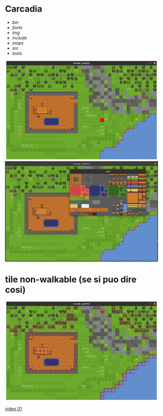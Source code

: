 # Carcadia

- *bin*
- *fonts*
- *img*
- *include*
- *maps*
- *src*
- *tests*

<img src="doc/003.png">
<img src="doc/004.png">

# tile non-walkable (se si puo dire cosi) 

<img src="doc/005.png">

<a href="doc/v01.mkv"> video 01 </a>
